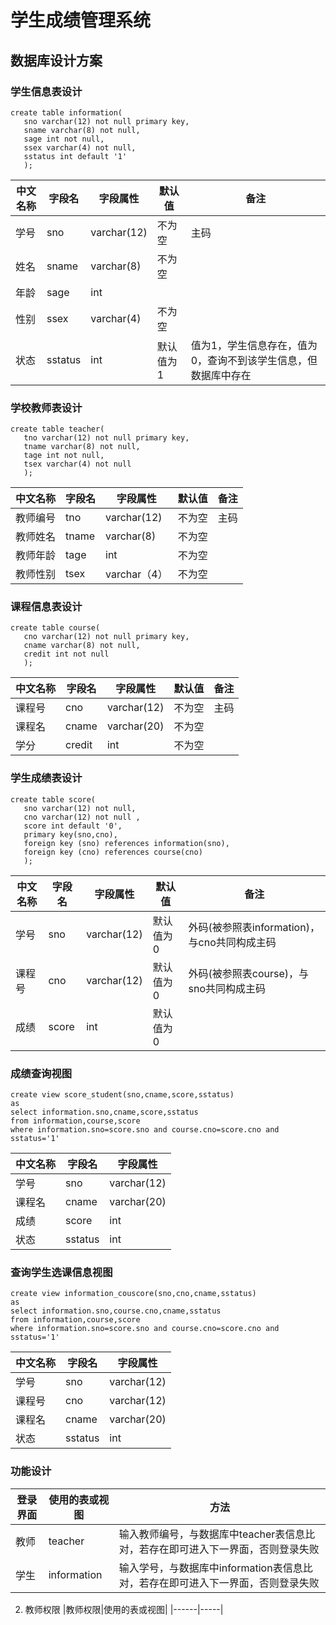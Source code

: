 # 学生成绩管理系统
## 数据库设计方案
### 学生信息表设计
```mysql
create table information(
   sno varchar(12) not null primary key, 
   sname varchar(8) not null, 
   sage int not null,
   ssex varchar(4) not null,
   sstatus int default '1'
   );
```
|中文名称|字段名|字段属性|默认值|备注|
|------|-----|-------|-----|----|
|学号|sno|varchar(12)|不为空|主码|
|姓名|sname|varchar(8)|不为空|
|年龄|sage|int|
|性别|ssex|varchar(4)|不为空|
|状态|sstatus|int|默认值为1|值为1，学生信息存在，值为0，查询不到该学生信息，但数据库中存在|

### 学校教师表设计
```mysql
create table teacher(
   tno varchar(12) not null primary key, 
   tname varchar(8) not null, 
   tage int not null,
   tsex varchar(4) not null
   );
```
|中文名称|字段名|字段属性|默认值|备注|
|------|-----|-------|-----|----|
|教师编号|tno|varchar(12)|不为空|主码|
|教师姓名|tname|varchar(8)|不为空|
|教师年龄|tage|int|不为空|
|教师性别|tsex|varchar（4）|不为空|

### 课程信息表设计
```mysql
create table course(
   cno varchar(12) not null primary key, 
   cname varchar(8) not null, 
   credit int not null
   );
```
|中文名称|字段名|字段属性|默认值|备注|
|------|-----|-------|-----|----|
|课程号|cno|varchar(12)|不为空|主码|
|课程名|cname|varchar(20)|不为空|
|学分|credit|int|不为空|

### 学生成绩表设计
```mysql
create table score(
   sno varchar(12) not null,
   cno varchar(12) not null ,
   score int default '0',
   primary key(sno,cno),
   foreign key (sno) references information(sno),
   foreign key (cno) references course(cno)
   );
```
|中文名称|字段名|字段属性|默认值|备注|
|------|-----|-------|-----|----|
|学号|sno|varchar(12)|默认值为0|外码(被参照表information)，与cno共同构成主码|
|课程号|cno|varchar(12)|默认值为0|外码(被参照表course)，与sno共同构成主码|
|成绩|score|int|默认值为0|
### 成绩查询视图
```mysql
create view score_student(sno,cname,score,sstatus)
as
select information.sno,cname,score,sstatus
from information,course,score
where information.sno=score.sno and course.cno=score.cno and sstatus='1'
```
|中文名称|字段名|字段属性|
|------|-----|-------|
|学号|sno|varchar(12)|
|课程名|cname|varchar(20)|
|成绩|score|int|
|状态|sstatus|int|
### 查询学生选课信息视图
```mysql
create view information_couscore(sno,cno,cname,sstatus)
as
select information.sno,course.cno,cname,sstatus
from information,course,score
where information.sno=score.sno and course.cno=score.cno and sstatus='1'
```
|中文名称|字段名|字段属性|
|------|-----|-------|
|学号|sno|varchar(12)|
|课程号|cno|varchar(12)|
|课程名|cname|varchar(20)|
|状态|sstatus|int|
### 功能设计
 |登录界面|使用的表或视图|方法|
 |------|-----|-------|
 |教师|teacher|输入教师编号，与数据库中teacher表信息比对，若存在即可进入下一界面，否则登录失败|
 |学生|information|输入学号，与数据库中information表信息比对，若存在即可进入下一界面，否则登录失败|
2. 教师权限
 |教师权限|使用的表或视图|
 |------|-----|




















